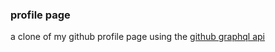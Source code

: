 ### profile page

a clone of my github profile page using the [github graphql api](https://www.google.com/url?q=https://developer.github.com/v4/explorer/&sa=D&ust=1605672764746000&usg=AFQjCNHdudbZxtrE39oSrvRguUAZ35MArA)

